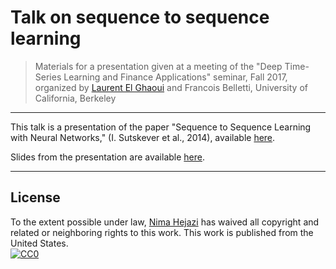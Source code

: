 # Talk on sequence to sequence learning

> Materials for a presentation given at a meeting of the "Deep Time-Series
> Learning and Finance Applications" seminar, Fall 2017, organized by [Laurent
> El Ghaoui](https://www2.eecs.berkeley.edu/Faculty/Homepages/elghaoui.html) and
> Francois Belletti, University of California, Berkeley

---

This talk is a presentation of the paper "Sequence to Sequence Learning with
Neural Networks," (I. Sutskever et al., 2014), available
[here](https://papers.nips.cc/paper/5346-sequence-to-sequence-learning-with-neural-networks.pdf).

Slides from the presentation are available
[here](https://www.stat.berkeley.edu/~nhejazi/present/2017_seq2seq_sutskever.pdf).

---

## License

To the extent possible under law, [Nima Hejazi](http://nimahejazi.org)
has waived all copyright and related or neighboring rights to this work.
This work is published from the United States.
<br/>
[![CC0](http://i.creativecommons.org/p/zero/1.0/88x31.png)](http://creativecommons.org/publicdomain/zero/1.0/)

